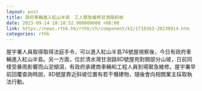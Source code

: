 ```yaml
---
layout: post
title: 政府車輛進入紅山半島　工人緊急維修甘澍路斜坡
date: 2023-09-14 18:18:52.000000000 +08:00
link: https://news.rthk.hk/rthk/ch/component/k2/1718363-20230914.htm
categories: rthk
---
```


屋宇署人員取得取得法庭手令，可以進入紅山半島74號屋視察後，今日有政府車輛進入紅山半島。另一方面，位於清水灣甘澍路8D號屋苑對開部分山坡，日前同樣受暴雨影響而山泥傾瀉，有政府承建商車輛和工程人員到場緊急維修。屋宇署早前回覆查詢時說，8D號屋靠近斜坡位置有若干僭建物，隨後會向相關業主採取執法行動。
